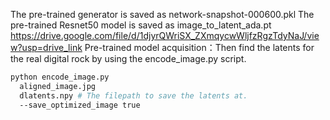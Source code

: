 

The pre-trained generator is saved as network-snapshot-000600.pkl
The pre-trained Resnet50 model is saved as image_to_latent_ada.pt
https://drive.google.com/file/d/1djyrQWriSX_ZXmqycwWljfzRgzTdyNaJ/view?usp=drive_link
Pre-trained model acquisition：Then find the latents for the real digital rock by using the encode_image.py script.
```bash
python encode_image.py
  aligned_image.jpg
  dlatents.npy # The filepath to save the latents at.
  --save_optimized_image true
```















